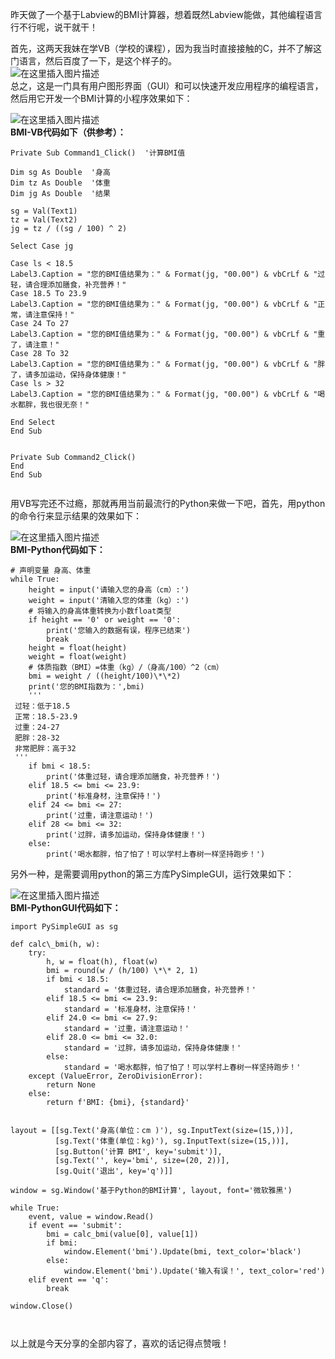 






昨天做了一个基于Labview的BMI计算器，想着既然Labview能做，其他编程语言行不行呢，说干就干！


首先，这两天我妹在学VB（学校的课程），因为我当时直接接触的C，并不了解这门语言，然后百度了一下，是这个样子的。  
 ![在这里插入图片描述](https://img-blog.csdnimg.cn/20210425174030715.png?x-oss-process=image/watermark,type_ZmFuZ3poZW5naGVpdGk,shadow_10,text_aHR0cHM6Ly9ibG9nLmNzZG4ubmV0L3FxXzQwMzQ0Nzkw,size_16,color_FFFFFF,t_70#pic_center)  
 总之，这是一门具有用户图形界面（GUI）和可以快速开发应用程序的编程语言，然后用它开发一个BMI计算的小程序效果如下：


![在这里插入图片描述](https://img-blog.csdnimg.cn/20210425174251766.png?x-oss-process=image/watermark,type_ZmFuZ3poZW5naGVpdGk,shadow_10,text_aHR0cHM6Ly9ibG9nLmNzZG4ubmV0L3FxXzQwMzQ0Nzkw,size_16,color_FFFFFF,t_70#pic_center)  
 **BMI-VB代码如下（供参考）：**



```
Private Sub Command1_Click()  '计算BMI值

Dim sg As Double  '身高
Dim tz As Double  '体重
Dim jg As Double  '结果

sg = Val(Text1)
tz = Val(Text2)
jg = tz / ((sg / 100) ^ 2)

Select Case jg

Case ls < 18.5
Label3.Caption = "您的BMI值结果为：" & Format(jg, "00.00") & vbCrLf & "过轻，请合理添加膳食，补充营养！"
Case 18.5 To 23.9
Label3.Caption = "您的BMI值结果为：" & Format(jg, "00.00") & vbCrLf & "正常，请注意保持！"
Case 24 To 27
Label3.Caption = "您的BMI值结果为：" & Format(jg, "00.00") & vbCrLf & "重了，请注意！"
Case 28 To 32
Label3.Caption = "您的BMI值结果为：" & Format(jg, "00.00") & vbCrLf & "胖了，请多加运动，保持身体健康！"
Case ls > 32
Label3.Caption = "您的BMI值结果为：" & Format(jg, "00.00") & vbCrLf & "喝水都胖，我也很无奈！"

End Select
End Sub


Private Sub Command2_Click()
End
End Sub


```

用VB写完还不过瘾，那就再用当前最流行的Python来做一下吧，首先，用python的命令行来显示结果的效果如下：


![在这里插入图片描述](https://img-blog.csdnimg.cn/20210425174940839.png?x-oss-process=image/watermark,type_ZmFuZ3poZW5naGVpdGk,shadow_10,text_aHR0cHM6Ly9ibG9nLmNzZG4ubmV0L3FxXzQwMzQ0Nzkw,size_16,color_FFFFFF,t_70#pic_center)  
 **BMI-Python代码如下：**



```
# 声明变量 身高、体重
while True:
    height = input('请输入您的身高（cm）:')
    weight = input('清输入您的体重（kg）:')
    # 将输入的身高体重转换为小数float类型
    if height == '0' or weight == '0':
        print('您输入的数据有误，程序已结束')
        break
    height = float(height)
    weight = float(weight)
    # 体质指数（BMI）=体重（kg）/（身高/100）^2（cm）
    bmi = weight / ((height/100)\*\*2)
    print('您的BMI指数为：',bmi)
    '''
 过轻：低于18.5
 正常：18.5-23.9
 过重：24-27
 肥胖：28-32
 非常肥胖：高于32
 '''
    if bmi < 18.5:
        print('体重过轻，请合理添加膳食，补充营养！')
    elif 18.5 <= bmi <= 23.9:
        print('标准身材，注意保持！')
    elif 24 <= bmi <= 27:
        print('过重，请注意运动！')
    elif 28 <= bmi <= 32:
        print('过胖，请多加运动，保持身体健康！')
    else:
        print('喝水都胖，怕了怕了！可以学村上春树一样坚持跑步！')

```

另外一种，是需要调用python的第三方库PySimpleGUI，运行效果如下：


![在这里插入图片描述](https://img-blog.csdnimg.cn/20210425175342680.png?x-oss-process=image/watermark,type_ZmFuZ3poZW5naGVpdGk,shadow_10,text_aHR0cHM6Ly9ibG9nLmNzZG4ubmV0L3FxXzQwMzQ0Nzkw,size_16,color_FFFFFF,t_70#pic_center)  
 **BMI-PythonGUI代码如下：**



```
import PySimpleGUI as sg

def calc\_bmi(h, w):
    try:
        h, w = float(h), float(w)
        bmi = round(w / (h/100) \*\* 2, 1)
        if bmi < 18.5:
            standard = '体重过轻，请合理添加膳食，补充营养！'
        elif 18.5 <= bmi <= 23.9:
            standard = '标准身材，注意保持！'
        elif 24.0 <= bmi <= 27.9:
            standard = '过重，请注意运动！'
        elif 28.0 <= bmi <= 32.0:
            standard = '过胖，请多加运动，保持身体健康！'
        else:
            standard = '喝水都胖，怕了怕了！可以学村上春树一样坚持跑步！'
    except (ValueError, ZeroDivisionError):
        return None
    else:
        return f'BMI: {bmi}, {standard}'


layout = [[sg.Text('身高(单位：cm )'), sg.InputText(size=(15,))],
          [sg.Text('体重(单位：kg)'), sg.InputText(size=(15,))],
          [sg.Button('计算 BMI', key='submit')],
          [sg.Text('', key='bmi', size=(20, 2))],
          [sg.Quit('退出', key='q')]]

window = sg.Window('基于Python的BMI计算', layout, font='微软雅黑')

while True:
    event, value = window.Read()
    if event == 'submit':
        bmi = calc_bmi(value[0], value[1])
        if bmi:
            window.Element('bmi').Update(bmi, text_color='black')
        else:
            window.Element('bmi').Update('输入有误！', text_color='red')
    elif event == 'q':
        break

window.Close()



```

以上就是今天分享的全部内容了，喜欢的话记得点赞哦！





